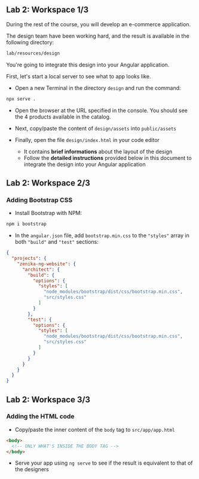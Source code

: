 ## Lab 2: Workspace 1/3

During the rest of the course, you will develop an e-commerce application.

The design team have been working hard, and the result is available in the following directory:

```txt
lab/resources/design
```

You're going to integrate this design into your Angular application.

First, let's start a local server to see what to app looks like.

- Open a new Terminal in the directory `design` and run the command:

```bash
npx serve .
```

- Open the browser at the URL specified in the console. You should see the 4 products available in the catalog.

- Next, copy/paste the content of `design/assets` into `public/assets`

- Finally, open the file `design/index.html` in your code editor
  - It contains **brief informations** about the layout of the design
  - Follow the **detailed instructions** provided below in this document to integrate the design into your Angular application



## Lab 2: Workspace 2/3
### Adding Bootstrap CSS

- Install Bootstrap with NPM:

```bash
npm i bootstrap
```

- In the `angular.json` file, add `bootstrap.min.css` to the `"styles"` array in both `"build"` and `"test"` sections:

```json
{
  "projects": {
    "zenika-ng-website": {
      "architect": {
        "build": {
          "options": {
            "styles": [
              "node_modules/bootstrap/dist/css/bootstrap.min.css",
              "src/styles.css"
            ]
          }
        },
        "test": {
          "options": {
            "styles": [
              "node_modules/bootstrap/dist/css/bootstrap.min.css",
              "src/styles.css"
            ]
          }
        }
      }
    }
  }
}
```



## Lab 2: Workspace 3/3
### Adding the HTML code

- Copy/paste the inner content of the `body` tag to `src/app/app.html`

```html
<body>
  <!-- ONLY WHAT'S INSIDE THE BODY TAG -->
</body>
```

- Serve your app using `ng serve` to see if the result is equivalent to that of the designers
